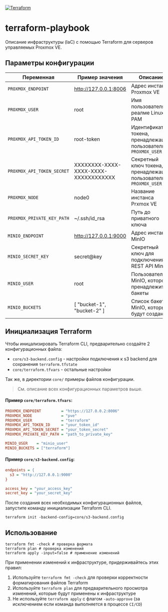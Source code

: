 [![Terraform](https://github.com/1cepeak/terraform-playbook/actions/workflows/terraform.yml/badge.svg)](https://github.com/1cepeak/terraform-playbook/actions/workflows/terraform.yml)

# terraform-playbook

Описание инфраструктуры (IaC) с помощью Terraform для серверов управляемых Proxmox VE.

## Параметры конфигурации

| Переменная                 | Пример значения                      | Описание                                                         |
|----------------------------|--------------------------------------|------------------------------------------------------------------|
| `PROXMOX_ENDPOINT`         | http://127.0.0.1:8006                | Адрес инстанса Proxmox VE                                        |
| `PROXMOX_USER`             | root                                 | Имя пользователя в реалме Linux PAM                              |
| `PROXMOX_API_TOKEN_ID`     | root-token                           | Идентификатор токена, пренадлежащий пользователю `PROXMOX_USER`  |
| `PROXMOX_API_TOKEN_SECRET` | XXXXXXXX-XXXX-XXXX-XXXX-XXXXXXXXXXXX | Секретный ключ токена, пренадлежащий пользователю `PROXMOX_USER` |
| `PROXMOX_NODE`             | node0                                | Название инстанса Prxmox VE                                      |
| `PROXMOX_PRIVATE_KEY_PATH` | ~/.ssh/id_rsa                        | Путь до приватного ключа                                         |
| `MINIO_ENDPOINT`           | http://127.0.0.1:9000                | Адрес инстанса MinIO                                             |
| `MINIO_SECRET_KEY`         | secret@key                           | Секретный ключ для подключения к REST API MinIO                  |
| `MINIO_USER`               | root                                 | Пользователь MinIO, которому пренадлежита бакеты                 |
| `MINIO_BUCKETS`            | [ "bucket-1", "bucket-2" ]           | Список бакетов MinIO, которые будут созданы                      |

## Инициализация Terraform

Чтобы иницализировать Terraform CLI, предварительно создайте 2 конфигурационных файла:
- `core/s3-backend.config` - настройки подключения к s3 backend для сохранения `terraform.tfstate`
- `core/terraform.tfvars` - остальные настройки

Так же, в директории `core/` примеры файлов конфигурации.

> См. описание всех конфигурационных параметров выше.

#### Пример `core/terraform.tfvars`:

```ini
PROXMOX_ENDPOINT         = "https://127.0.0.2:8006"
PROXMOX_NODE             = "pve"
PROXMOX_USER             = "terraform"
PROXMOX_API_TOKEN_ID     = "your_token_id"
PROXMOX_API_TOKEN_SECRET = "your_token_secret"
PROXMOX_PRIVATE_KEY_PATH = "path_to_private_key"

MINIO_USER    = "minio_user"
MINIO_BUCKETS = ["terraform"]
```

#### Пример `core/s3-backend.config`:

```ini
endpoints = {
  s3 = "http://127.0.0.1:9000"
}

access_key = "your_access_key"
secret_key = "your_secret_key"
```

После создания всех необходимых конфигурационных файлов, запустите команду инициализации Terraform CLI.

```shell
terraform init -backend-config=core/s3-backend.config
```

## Использование

```shell
terraform fmt -check # проверка формата
terraform plan # проверка изменений
terraform apply -input=false # применение изменений
```

При применении изменений к инфраструктуре, придерживайтесь этих правил:
1. Используйте `terraform fmt -check` для проверки корректности форматирования файлов Terraform
2. Используйте `terraform plan` для предварительного просмотра изменений, которые будут применены к инфраструктуре
3. Не используйте `terraform apply` с флагом `-auto-approve` (за исключением если команда выполняется в процессе `CI/CD`)
